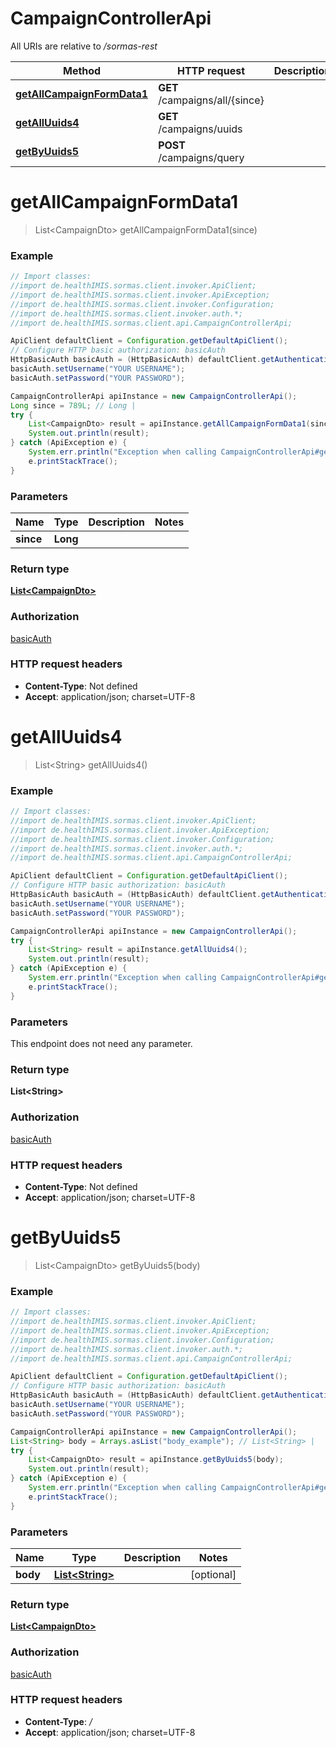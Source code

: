 # CampaignControllerApi

All URIs are relative to */sormas-rest*

Method | HTTP request | Description
------------- | ------------- | -------------
[**getAllCampaignFormData1**](CampaignControllerApi.md#getAllCampaignFormData1) | **GET** /campaigns/all/{since} | 
[**getAllUuids4**](CampaignControllerApi.md#getAllUuids4) | **GET** /campaigns/uuids | 
[**getByUuids5**](CampaignControllerApi.md#getByUuids5) | **POST** /campaigns/query | 

<a name="getAllCampaignFormData1"></a>
# **getAllCampaignFormData1**
> List&lt;CampaignDto&gt; getAllCampaignFormData1(since)



### Example
```java
// Import classes:
//import de.healthIMIS.sormas.client.invoker.ApiClient;
//import de.healthIMIS.sormas.client.invoker.ApiException;
//import de.healthIMIS.sormas.client.invoker.Configuration;
//import de.healthIMIS.sormas.client.invoker.auth.*;
//import de.healthIMIS.sormas.client.api.CampaignControllerApi;

ApiClient defaultClient = Configuration.getDefaultApiClient();
// Configure HTTP basic authorization: basicAuth
HttpBasicAuth basicAuth = (HttpBasicAuth) defaultClient.getAuthentication("basicAuth");
basicAuth.setUsername("YOUR USERNAME");
basicAuth.setPassword("YOUR PASSWORD");

CampaignControllerApi apiInstance = new CampaignControllerApi();
Long since = 789L; // Long | 
try {
    List<CampaignDto> result = apiInstance.getAllCampaignFormData1(since);
    System.out.println(result);
} catch (ApiException e) {
    System.err.println("Exception when calling CampaignControllerApi#getAllCampaignFormData1");
    e.printStackTrace();
}
```

### Parameters

Name | Type | Description  | Notes
------------- | ------------- | ------------- | -------------
 **since** | **Long**|  |

### Return type

[**List&lt;CampaignDto&gt;**](CampaignDto.md)

### Authorization

[basicAuth](../README.md#basicAuth)

### HTTP request headers

 - **Content-Type**: Not defined
 - **Accept**: application/json; charset=UTF-8

<a name="getAllUuids4"></a>
# **getAllUuids4**
> List&lt;String&gt; getAllUuids4()



### Example
```java
// Import classes:
//import de.healthIMIS.sormas.client.invoker.ApiClient;
//import de.healthIMIS.sormas.client.invoker.ApiException;
//import de.healthIMIS.sormas.client.invoker.Configuration;
//import de.healthIMIS.sormas.client.invoker.auth.*;
//import de.healthIMIS.sormas.client.api.CampaignControllerApi;

ApiClient defaultClient = Configuration.getDefaultApiClient();
// Configure HTTP basic authorization: basicAuth
HttpBasicAuth basicAuth = (HttpBasicAuth) defaultClient.getAuthentication("basicAuth");
basicAuth.setUsername("YOUR USERNAME");
basicAuth.setPassword("YOUR PASSWORD");

CampaignControllerApi apiInstance = new CampaignControllerApi();
try {
    List<String> result = apiInstance.getAllUuids4();
    System.out.println(result);
} catch (ApiException e) {
    System.err.println("Exception when calling CampaignControllerApi#getAllUuids4");
    e.printStackTrace();
}
```

### Parameters
This endpoint does not need any parameter.

### Return type

**List&lt;String&gt;**

### Authorization

[basicAuth](../README.md#basicAuth)

### HTTP request headers

 - **Content-Type**: Not defined
 - **Accept**: application/json; charset=UTF-8

<a name="getByUuids5"></a>
# **getByUuids5**
> List&lt;CampaignDto&gt; getByUuids5(body)



### Example
```java
// Import classes:
//import de.healthIMIS.sormas.client.invoker.ApiClient;
//import de.healthIMIS.sormas.client.invoker.ApiException;
//import de.healthIMIS.sormas.client.invoker.Configuration;
//import de.healthIMIS.sormas.client.invoker.auth.*;
//import de.healthIMIS.sormas.client.api.CampaignControllerApi;

ApiClient defaultClient = Configuration.getDefaultApiClient();
// Configure HTTP basic authorization: basicAuth
HttpBasicAuth basicAuth = (HttpBasicAuth) defaultClient.getAuthentication("basicAuth");
basicAuth.setUsername("YOUR USERNAME");
basicAuth.setPassword("YOUR PASSWORD");

CampaignControllerApi apiInstance = new CampaignControllerApi();
List<String> body = Arrays.asList("body_example"); // List<String> | 
try {
    List<CampaignDto> result = apiInstance.getByUuids5(body);
    System.out.println(result);
} catch (ApiException e) {
    System.err.println("Exception when calling CampaignControllerApi#getByUuids5");
    e.printStackTrace();
}
```

### Parameters

Name | Type | Description  | Notes
------------- | ------------- | ------------- | -------------
 **body** | [**List&lt;String&gt;**](String.md)|  | [optional]

### Return type

[**List&lt;CampaignDto&gt;**](CampaignDto.md)

### Authorization

[basicAuth](../README.md#basicAuth)

### HTTP request headers

 - **Content-Type**: */*
 - **Accept**: application/json; charset=UTF-8

